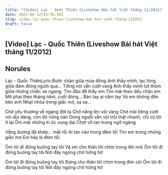 ```yaml
---
title: "[Video] Lạc - Quốc Thiên (Liveshow Bài hát Việt tháng 11/2012)"
date: 2025-06-12T15:56:50Z
slug: video-lac-quoc-thien-liveshow-bai-hat-viet-thang-112012
draft: false
---
```


## [Video] Lạc - Quốc Thiên (Liveshow Bài hát Việt tháng 11/2012)

## Norules

Lạc - Quốc ThiênLyric:Bước chân giữa mùa đông
Anh thấy mình, lạc lõng giữa đám đông người qua…
Tiếng nói vẫn cười vang
Anh thấy mình lọt thỏm giữa những chiếc xe ngang.
Tìm đâu để thấy em
Tìm mãi theo dấu chân em
Mờ phai theo tháng năm, cuối dòng…
Bàn tay ai nắm tay
Và em không đến bên anh
Nhạt nhòa trong giấc mơ, xa xa…

Chờ yêu thương về ngang đời ta
Chờ nắng lên vội vàng
Chờ mãi tiếng cười nói dịu dàng, còn đó nồng nàn
Dòng người vẫn vội trôi thật nhanh, chỉ có tôi ở lại
Ôm mãi những kí ức vụng dại
Chợt vỡ tan trong ngỡ ngàng

Vầng dương đã khép… mất rồi
Ai tan vào trong đêm tối
Tìm em trong những giấc mơ
Em hãy là đêm tối.

Ôm tôi đi đừng buông tay tôi
Và xin cho thân tôi chìm trong đôi môi
Ôm tôi đi đừng buông tay tôi
Nơi đây ngóng chờ hững hờ

Ôm tôi đi đừng buông tay tôi
Đừng cho thân tôi chìm trong đơn côi
Ôm tôi đi đừng buông tay tôi
Nơi đây ngóng chờ hững hờ